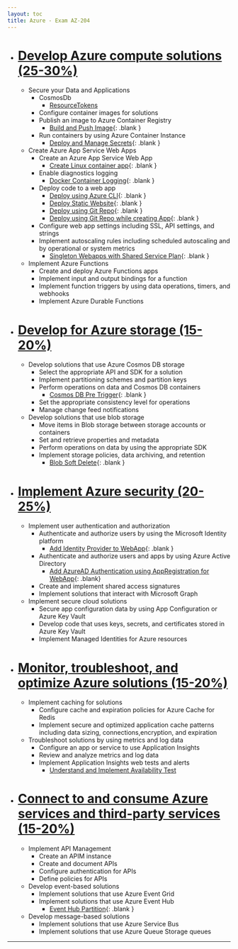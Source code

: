 ```yaml
---
layout: toc
title: Azure - Exam AZ-204
---
```


- # [Develop Azure compute solutions (25-30%)]()
  - Secure your Data and Applications
    - CosmosDb
      - [ResourceTokens](QnA#cosmos-01)
    - Configure container images for solutions
    - Publish an image to Azure Container Registry
      - [Build and Push Image](/docs/Azure/Compute/ACR/publish-image){: .blank }
    - Run containers by using Azure Container Instance
      - [Deploy and Manage Secrets](QnA#container-app-1){: .blank }
  - Create Azure App Service Web Apps
    - Create an Azure App Service Web App
      - [Create Linux container app](/docs/Azure/Compute/App-Service/linux-container-app){: .blank }
    - Enable diagnostics logging
      - [Docker Container Logging](QnA#app-svc-diag-1){: .blank }
    - Deploy code to a web app
      - [Deploy using Azure CLI](/docs/Azure/Compute/App-Service/cmds.html#deploy-webapp){: .blank }
      - [Deploy Static Website](/docs/Azure/Compute/App-Service/cmds.html#deploy-static){: .blank }
      - [Deploy using Git Repo](QnA#app-svc-deploy-1){: .blank }
      - [Deploy using Git Repo while creating App](/docs/Azure/Compute/App-Service/cmds.html#deploy-webapp){: .blank }
    - Configure web app settings including SSL, API settings, and strings
    - Implement autoscaling rules including scheduled autoscaling and by operational or system metrics
      - [Singleton Webapps with Shared Service Plan](QnA#func-app-scaling-1){: .blank }
  - Implement Azure Functions
    - Create and deploy Azure Functions apps
    - Implement input and output bindings for a function
    - Implement function triggers by using data operations, timers, and webhooks
    - Implement Azure Durable Functions
- # [Develop for Azure storage (15-20%)]()
   - Develop solutions that use Azure Cosmos DB storage
     - Select the appropriate API and SDK for a solution
     - Implement partitioning schemes and partition keys
     - Perform operations on data and Cosmos DB containers
       - [Cosmos DB Pre Trigger](QnA#cosmos-trigger-1){: .blank }
     - Set the appropriate consistency level for operations
     - Manage change feed notifications
   - Develop solutions that use blob storage
     - Move items in Blob storage between storage accounts or containers
     - Set and retrieve properties and metadata
     - Perform operations on data by using the appropriate SDK
     - Implement storage policies, data archiving, and retention
       - [Blob Soft Delete](QnA#soft-delete){: .blank }
- # [Implement Azure security (20-25%)]()
   - Implement user authentication and authorization
     - Authenticate and authorize users by using the Microsoft Identity platform
       - [Add Identity Provider to WebApp](QnA#app-svc-auth-1){: .blank }
     - Authenticate and authorize users and apps by using Azure Active Directory
       - [Add AzureAD Authentication using AppRegistration for WebApp](/docs/Azure/Security/AzureAD/auth-webapp){: .blank}
     - Create and implement shared access signatures
     - Implement solutions that interact with Microsoft Graph
   - Implement secure cloud solutions
     - Secure app configuration data by using App Configuration or Azure Key Vault
     - Develop code that uses keys, secrets, and certificates stored in Azure Key Vault
     - Implement Managed Identities for Azure resources
- # [Monitor, troubleshoot, and optimize Azure solutions (15-20%)]()
  - Implement caching for solutions
    - Configure cache and expiration policies for Azure Cache for Redis
    - Implement secure and optimized application cache patterns including data sizing, connections,encryption, and expiration
  - Troubleshoot solutions by using metrics and log data
    - Configure an app or service to use Application Insights
    - Review and analyze metrics and log data
    - Implement Application Insights web tests and alerts
      - [Understand and Implement Availability Test](QnA#app-svc-monitor-1)
- # [Connect to and consume Azure services and third-party services (15-20%)]()
  - Implement API Management
    - Create an APIM instance
    - Create and document APIs
    - Configure authentication for APIs
    - Define policies for APIs
  - Develop event-based solutions
    - Implement solutions that use Azure Event Grid
    - Implement solutions that use Azure Event Hub
      - [Event Hub Partition](QnA#eh-partition){: .blank } 
  - Develop message-based solutions
    - Implement solutions that use Azure Service Bus
    - Implement solutions that use Azure Queue Storage queues

---
<!-- - # [Develop Azure compute solutions (25-30%)](#l1toc){: #l1content}
  - Implement IaaS solutions
    - [Provision virtual machines (VMs)](#l11toc){: #l11content}
      - This is First
      - This is Second

- # [Develop for Azure storage (15-20%)](#l2toc){: #l2content}
  - Develop solutions that use blob storage
    - [Blob Soft Delete](QnA#soft-delete){: .blank }
- # [Connect to and consume Azure services and third-party services (15-20%)](#l5toc){: #l5content}
  - Develop event-based solutions
    - Implement solutions that use Azure Event Hub
      -  -->